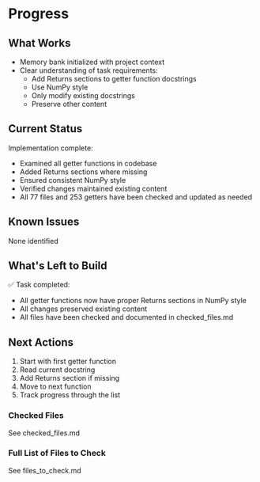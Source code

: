 # Progress

## What Works
- Memory bank initialized with project context
- Clear understanding of task requirements:
  - Add Returns sections to getter function docstrings
  - Use NumPy style
  - Only modify existing docstrings
  - Preserve other content

## Current Status
Implementation complete:
- Examined all getter functions in codebase
- Added Returns sections where missing
- Ensured consistent NumPy style
- Verified changes maintained existing content
- All 77 files and 253 getters have been checked and updated as needed

## Known Issues
None identified

## What's Left to Build
✅ Task completed:
- All getter functions now have proper Returns sections in NumPy style
- All changes preserved existing content
- All files have been checked and documented in checked_files.md

## Next Actions
1. Start with first getter function
2. Read current docstring
3. Add Returns section if missing
4. Move to next function
5. Track progress through the list

### Checked Files

See checked_files.md

### Full List of Files to Check

See files_to_check.md
